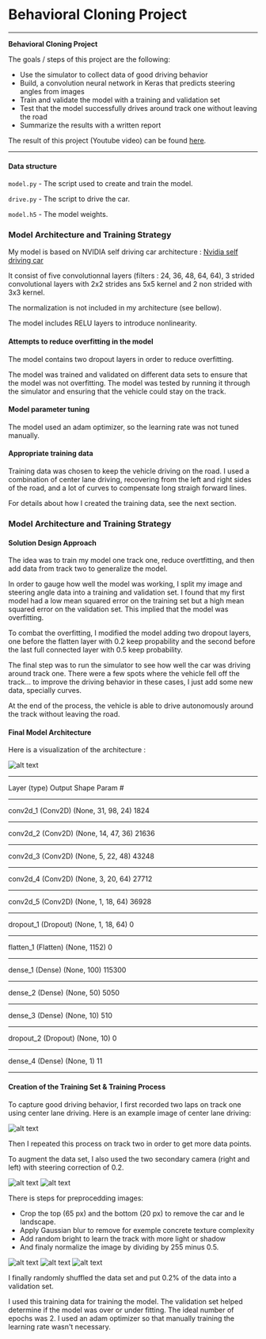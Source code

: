 # **Behavioral Cloning Project** 

---

**Behavioral Cloning Project**

The goals / steps of this project are the following:
* Use the simulator to collect data of good driving behavior
* Build, a convolution neural network in Keras that predicts steering angles from images
* Train and validate the model with a training and validation set
* Test that the model successfully drives around track one without leaving the road
* Summarize the results with a written report

The result of this project (Youtube video) can be found [here](https://youtu.be/8h61V5bXU64).

[//]: # (Image References)

[image2]: ./readme_data/center_2017_07_19_21_38_51_955.jpg "Center sample"
[image3]: ./readme_data/Figure_1.png "Augmented Image 1"
[image4]: ./readme_data/Figure_2.png "Augmented Image 2"
[image5]: ./readme_data/Figure_3.png "Augmented Image 3"
[image6]: ./readme_data/left_2017_07_19_21_53_34_198.jpg "Left Image"
[image7]: ./readme_data/right_2017_07_19_21_43_08_971.jpg "Right Image"
[image8]: ./readme_data/cnn-architecture-624x890.png "CNN Architecture" 

---

#### Data structure

`model.py` - The script used to create and train the model.

`drive.py` - The script to drive the car.

`model.h5` - The model weights.

### Model Architecture and Training Strategy

My model is based on NVIDIA self driving car architecture  : [Nvidia self driving car](https://devblogs.nvidia.com/parallelforall/deep-learning-self-driving-cars/) 

It consist of five convolutionnal layers (filters : 24, 36, 48, 64, 64), 3 strided convolutional layers with 2x2 strides ans 5x5 kernel and 2 non strided with 3x3 kernel.

The normalization is not included in my architecture (see bellow).

The model includes RELU layers to introduce nonlinearity. 

#### Attempts to reduce overfitting in the model

The model contains two dropout layers in order to reduce overfitting. 

The model was trained and validated on different data sets to ensure that the model was not overfitting. The model was tested by running it through the simulator and ensuring that the vehicle could stay on the track.

#### Model parameter tuning

The model used an adam optimizer, so the learning rate was not tuned manually.

#### Appropriate training data

Training data was chosen to keep the vehicle driving on the road. I used a combination of center lane driving, recovering from the left and right sides of the road, and a lot of curves to compensate long straigh forward lines. 

For details about how I created the training data, see the next section. 

### Model Architecture and Training Strategy

#### Solution Design Approach

The idea was to train my model one track one, reduce overtfitting, and then add data from track two to generalize the model.

In order to gauge how well the model was working, I split my image and steering angle data into a training and validation set. I found that my first model had a low mean squared error on the training set but a high mean squared error on the validation set. This implied that the model was overfitting. 

To combat the overfitting, I modified the model adding two dropout layers, one before the flatten layer with 0.2 keep propability and the second before the last full connected layer with 0.5 keep probability.

The final step was to run the simulator to see how well the car was driving around track one. There were a few spots where the vehicle fell off the track... to improve the driving behavior in these cases, I just add some new data, specially curves.

At the end of the process, the vehicle is able to drive autonomously around the track without leaving the road.

#### Final Model Architecture

Here is a visualization of the architecture :

![alt text][image8]
_________________________________________________________________
Layer (type)                 Output Shape              Param #
_________________________________________________________________
conv2d_1 (Conv2D)            (None, 31, 98, 24)        1824
_________________________________________________________________
conv2d_2 (Conv2D)            (None, 14, 47, 36)        21636
_________________________________________________________________
conv2d_3 (Conv2D)            (None, 5, 22, 48)         43248
_________________________________________________________________
conv2d_4 (Conv2D)            (None, 3, 20, 64)         27712
_________________________________________________________________
conv2d_5 (Conv2D)            (None, 1, 18, 64)         36928
_________________________________________________________________
dropout_1 (Dropout)          (None, 1, 18, 64)         0
_________________________________________________________________
flatten_1 (Flatten)          (None, 1152)              0
_________________________________________________________________
dense_1 (Dense)              (None, 100)               115300
_________________________________________________________________
dense_2 (Dense)              (None, 50)                5050 
_________________________________________________________________
dense_3 (Dense)              (None, 10)                510
_________________________________________________________________
dropout_2 (Dropout)          (None, 10)                0
_________________________________________________________________
dense_4 (Dense)              (None, 1)                 11
_________________________________________________________________


#### Creation of the Training Set & Training Process

To capture good driving behavior, I first recorded two laps on track one using center lane driving. Here is an example image of center lane driving:

![alt text][image2]

Then I repeated this process on track two in order to get more data points.

To augment the data set, I also used the two secondary camera (right and left) with steering correction of 0.2.

![alt text][image6]
![alt text][image7]

There is steps for preprocedding images:
- Crop the top (65 px) and the bottom (20 px) to remove the car and le landscape.
- Apply Gaussian blur to remove for exemple concrete texture complexity
- Add random bright to learn the track with more light or shadow
- And finaly normalize the image by dividing by 255 minus 0.5.

![alt text][image3]
![alt text][image4]
![alt text][image5]

I finally randomly shuffled the data set and put 0.2% of the data into a validation set. 

I used this training data for training the model. The validation set helped determine if the model was over or under fitting. The ideal number of epochs was 2. I used an adam optimizer so that manually training the learning rate wasn't necessary.
